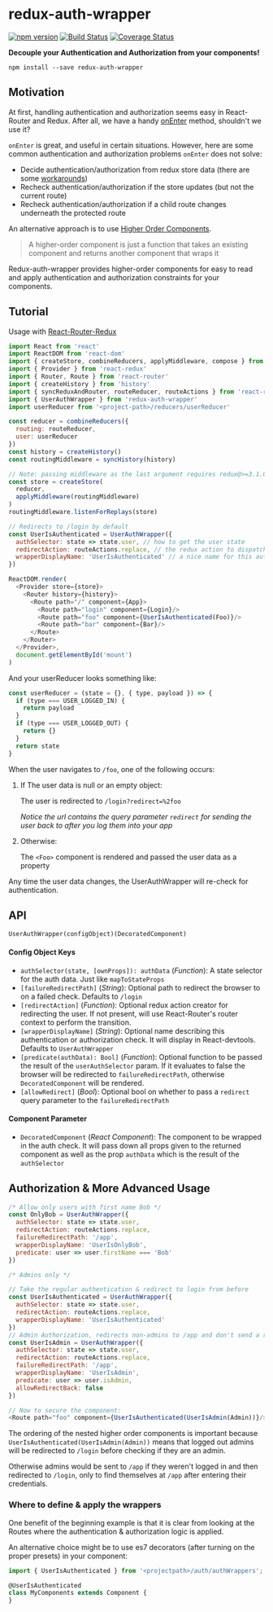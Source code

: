 # redux-auth-wrapper

[![npm version](https://badge.fury.io/js/redux-auth-wrapper.svg)](https://badge.fury.io/js/redux-auth-wrapper)
[![Build Status](https://travis-ci.org/mjrussell/redux-auth-wrapper.svg?branch=master)](https://travis-ci.org/mjrussell/redux-auth-wrapper)
[![Coverage Status](https://coveralls.io/repos/github/mjrussell/redux-auth-wrapper/badge.svg?branch=master)](https://coveralls.io/github/mjrussell/redux-auth-wrapper?branch=master)

**Decouple your Authentication and Authorization from your components!**

`npm install --save redux-auth-wrapper`

## Motivation

At first, handling authentication and authorization seems easy in React-Router and Redux. After all, we have a handy [onEnter](https://github.com/rackt/react-router/blob/master/docs/API.md#onenternextstate-replace-callback) method, shouldn't we use it? 

`onEnter` is great, and useful in certain situations. However, here are some common authentication and authorization problems `onEnter` does not solve:
* Decide authentication/authorization from redux store data (there are some [workarounds](https://github.com/CrocoDillon/universal-react-redux-boilerplate/blob/master/src/routes.jsx#L8))
* Recheck authentication/authorization if the store updates (but not the current route)
* Recheck authentication/authorization if a child route changes underneath the protected route

An alternative approach is to use [Higher Order Components](https://medium.com/@dan_abramov/mixins-are-dead-long-live-higher-order-components-94a0d2f9e750#.ao9jjxx89). 
> A higher-order component is just a function that takes an existing component and returns another component that wraps it

Redux-auth-wrapper provides higher-order components for easy to read and apply authentication and authorization constraints for your components.

## Tutorial

Usage with [React-Router-Redux](https://github.com/rackt/react-router-redux)

```js
import React from 'react'
import ReactDOM from 'react-dom'
import { createStore, combineReducers, applyMiddleware, compose } from 'redux'
import { Provider } from 'react-redux'
import { Router, Route } from 'react-router'
import { createHistory } from 'history'
import { syncReduxAndRouter, routeReducer, routeActions } from 'react-router-redux'
import { UserAuthWrapper } from 'redux-auth-wrapper'
import userReducer from '<project-path>/reducers/userReducer'

const reducer = combineReducers({
  routing: routeReducer,
  user: userReducer
})
const history = createHistory()
const routingMiddleware = syncHistory(history)

// Note: passing middleware as the last argument requires redux@>=3.1.0
const store = createStore(
  reducer,
  applyMiddleware(routingMiddleware)
)
routingMiddleware.listenForReplays(store)

// Redirects to /login by default
const UserIsAuthenticated = UserAuthWrapper({
  authSelector: state => state.user, // how to get the user state
  redirectAction: routeActions.replace, // the redux action to dispatch for redirect
  wrapperDisplayName: 'UserIsAuthenticated' // a nice name for this auth check
})

ReactDOM.render(
  <Provider store={store}>
    <Router history={history}>
      <Route path="/" component={App}>
        <Route path="login" component={Login}/>
        <Route path="foo" component={UserIsAuthenticated(Foo)}/>
        <Route path="bar" component={Bar}/>
      </Route>
    </Router>
  </Provider>,
  document.getElementById('mount')
)
```

And your userReducer looks something like:
```js
const userReducer = (state = {}, { type, payload }) => {
  if (type === USER_LOGGED_IN) {
    return payload
  }
  if (type === USER_LOGGED_OUT) {
    return {}
  }
  return state
}
```

When the user navigates to `/foo`, one of the following occurs:

1. If The user data is null or an empty object:

    The user is redirected to `/login?redirect=%2foo`

    *Notice the url contains the query parameter `redirect` for sending the user back to after you log them into your app*
2. Otherwise:

    The `<Foo>` component is rendered and passed the user data as a property

Any time the user data changes, the UserAuthWrapper will re-check for authentication.

## API

`UserAuthWrapper(configObject)(DecoratedComponent)`

#### Config Object Keys

* `authSelector(state, [ownProps]): authData` \(*Function*): A state selector for the auth data. Just like `mapToStateProps`
* `[failureRedirectPath]` \(*String*): Optional path to redirect the browser to on a failed check. Defaults to `/login`
* `[redirectAction]` \(*Function*): Optional redux action creator for redirecting the user. If not present, will use React-Router's router context to perform the transition.
* `[wrapperDisplayName]` \(*String*): Optional name describing this authentication or authorization check.
It will display in React-devtools. Defaults to `UserAuthWrapper`
* `[predicate(authData): Bool]` \(*Function*): Optional function to be passed the result of the `userAuthSelector` param.
If it evaluates to false the browser will be redirected to `failureRedirectPath`, otherwise `DecoratedComponent` will be rendered.
* `[allowRedirect]` \(*Bool*): Optional bool on whether to pass a `redirect` query parameter to the `failureRedirectPath`

#### Component Parameter
* `DecoratedComponent` \(*React Component*): The component to be wrapped in the auth check. It will pass down all props given to the returned component as well as the prop `authData` which is the result of the `authSelector`

## Authorization & More Advanced Usage

```js
/* Allow only users with first name Bob */
const OnlyBob = UserAuthWrapper({
  authSelector: state => state.user,
  redirectAction: routeActions.replace,
  failureRedirectPath: '/app',
  wrapperDisplayName: 'UserIsOnlyBob',
  predicate: user => user.firstName === 'Bob'
})

/* Admins only */

// Take the regular authentication & redirect to login from before
const UserIsAuthenticated = UserAuthWrapper({
  authSelector: state => state.user,
  redirectAction: routeActions.replace,
  wrapperDisplayName: 'UserIsAuthenticated'
})
// Admin Authorization, redirects non-admins to /app and don't send a redirect param
const UserIsAdmin = UserAuthWrapper({
  authSelector: state => state.user,
  redirectAction: routeActions.replace,
  failureRedirectPath: '/app',
  wrapperDisplayName: 'UserIsAdmin',
  predicate: user => user.isAdmin,
  allowRedirectBack: false
})

// Now to secure the component:
<Route path="foo" component={UserIsAuthenticated(UserIsAdmin(Admin))}/>
```

The ordering of the nested higher order components is important because `UserIsAuthenticated(UserIsAdmin(Admin))`
means that logged out admins will be redirected to `/login` before checking if they are an admin.

Otherwise admins would be sent to `/app` if they weren't logged in and then redirected to `/login`, only to find themselves at `/app`
after entering their credentials.

### Where to define & apply the wrappers

One benefit of the beginning example is that it is clear from looking at the Routes where the
authentication & authorization logic is applied.

An alternative choice might be to use es7 decorators (after turning on the proper presets) in your component:

```js
import { UserIsAuthenticated } from '<projectpath>/auth/authWrappers';

@UserIsAuthenticated
class MyComponents extends Component {
}
```
